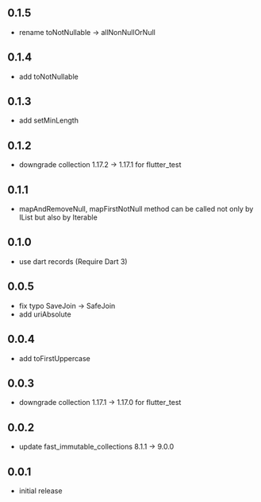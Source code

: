 ## 0.1.5

- rename toNotNullable → allNonNullOrNull

## 0.1.4

- add toNotNullable

## 0.1.3

- add setMinLength

## 0.1.2

- downgrade collection 1.17.2 → 1.17.1 for flutter_test

## 0.1.1

- mapAndRemoveNull, mapFirstNotNull method can be called not only by IList but
  also by Iterable

## 0.1.0

- use dart records (Require Dart 3)

## 0.0.5

- fix typo SaveJoin → SafeJoin
- add uriAbsolute

## 0.0.4

- add toFirstUppercase

## 0.0.3

- downgrade collection 1.17.1 → 1.17.0 for flutter_test

## 0.0.2

- update fast_immutable_collections 8.1.1 → 9.0.0

## 0.0.1

- initial release
